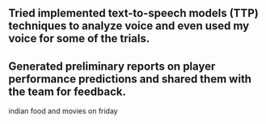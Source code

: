 Tried implemented text-to-speech models (TTP) techniques to analyze voice and even used my voice for some of the trials.
--
Generated preliminary reports on player performance predictions and shared them with the team for feedback.
--
indian food and movies on friday
